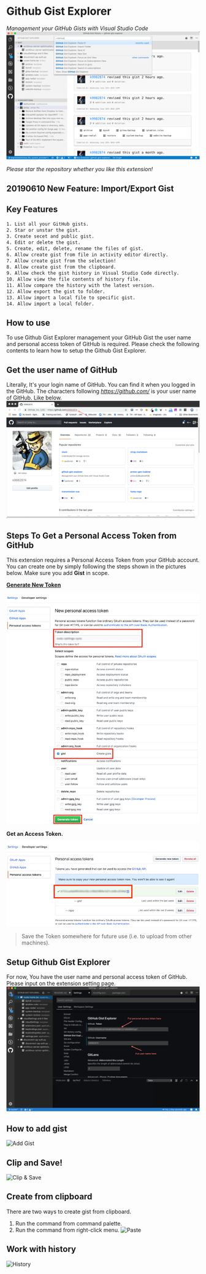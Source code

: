 # Github Gist Explorer

*Management your GitHub Gists with Visual Studio Code*
![Screenshot](https://raw.githubusercontent.com/k9982874/github-gist-explorer/master/images/guide-1.png)

*Please star the repository whether you like this extension!*

## 20190610 New Feature: Import/Export Gist

## Key Features
```
1. List all your GitHub gists.
2. Star or unstar the gist.
3. Create secet and public gist.
4. Edit or delete the gist.
5. Create, edit, delete, rename the files of gist.
6. Allow create gist from file in activity editor directly.
7. Allow create gist from the selection!
8. Allow create gist from the clipboard.
9. Allow check the gist history in Visual Studio Code directly.
10. Allow view the file contents of history file.
11. Allow compare the history with the latest version.
12. Allow export the gist to folder.
13. Allow import a local file to specific gist.
14. Allow import a local folder.
```

## How to use
To use Github Gist Explorer management your GitHub Gist the user name and personal access token of GitHub is required.
Please check the following contents to learn how to setup the Github Gist Explorer.

## Get the user name of GitHub
Literally, It's your login name of GitHub. You can find it when you logged in the GitHub. The characters following *https://github.com/* is your user name of GitHub. Like below.
![Get User Name](https://raw.githubusercontent.com/k9982874/github-gist-explorer/master/images/guide-2.png)

## Steps To Get a Personal Access Token from GitHub
This extension requires a Personal Access Token from your GitHub account. You can create one by simply following the steps shown in the pictures below. Make sure you add **Gist** in scope.

**[Generate New Token](https://github.com/settings/tokens/new?description=code-setting-sync&scopes=gist)**

![Select Scopes](https://raw.githubusercontent.com/k9982874/github-gist-explorer/master/images/guide-3.png)

**Get an Access Token.**

![Get Access Token](https://raw.githubusercontent.com/k9982874/github-gist-explorer/master/images/guide-4.png)

> Save the Token somewhere for future use (i.e. to upload from other machines).

## Setup Github Gist Explorer
For now, You have the user name and personal access token of GitHub. Please input on the extension setting page.
![Setup Extension](https://raw.githubusercontent.com/k9982874/github-gist-explorer/master/images/guide-5.png)

## How to add gist
![Add Gist](https://raw.githubusercontent.com/k9982874/github-gist-explorer/master/images/add-gist.gif)

## Clip and Save!
![Clip & Save](https://raw.githubusercontent.com/k9982874/github-gist-explorer/master/images/clip-and-save.gif)

## Create from clipboard
There are two ways to create gist from clipboard.
1. Run the command from command palette.
2. Run the command from right-click menu.
![Paste](https://raw.githubusercontent.com/k9982874/github-gist-explorer/master/images/paste.gif)

## Work with history
![History](https://raw.githubusercontent.com/k9982874/github-gist-explorer/master/images/history.gif)
